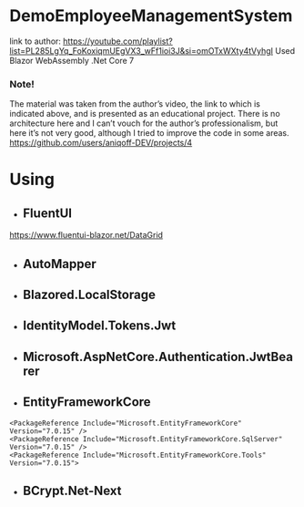 # DemoEmployeeManagementSystem
link to author: https://youtube.com/playlist?list=PL285LgYq_FoKoxiqmUEgVX3_wFf1ioi3J&si=omOTxWXty4tVyhgI
Used Blazor WebAssembly .Net Core 7
### Note!
The material was taken from the author’s video, the link to which is indicated above, and is presented as an educational project.
There is no architecture here and I can’t vouch for the author’s professionalism, but here it’s not very good, although I tried to improve the code in some areas.
https://github.com/users/aniqoff-DEV/projects/4

# Using
* ## FluentUI
https://www.fluentui-blazor.net/DataGrid
* ## AutoMapper
* ## Blazored.LocalStorage
* ## IdentityModel.Tokens.Jwt
* ## Microsoft.AspNetCore.Authentication.JwtBearer
* ## EntityFrameworkCore
```
<PackageReference Include="Microsoft.EntityFrameworkCore" Version="7.0.15" />
<PackageReference Include="Microsoft.EntityFrameworkCore.SqlServer" Version="7.0.15" />
<PackageReference Include="Microsoft.EntityFrameworkCore.Tools" Version="7.0.15">
```
* ## BCrypt.Net-Next
